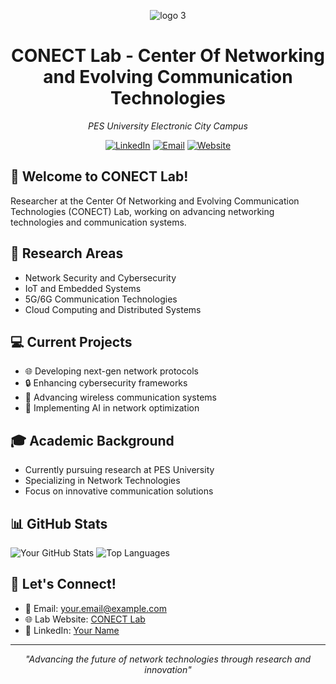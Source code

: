 <div align="center">

![logo 3](https://github.com/user-attachments/assets/df7957b9-ce4e-44a3-815d-81ba7476f67a)


# CONECT Lab - Center Of Networking and Evolving Communication Technologies
*PES University Electronic City Campus*

[![LinkedIn](https://img.shields.io/badge/LinkedIn-Connect-blue?style=for-the-badge&logo=linkedin)](Your-LinkedIn-URL)
[![Email](https://img.shields.io/badge/Email-Contact-red?style=for-the-badge&logo=gmail)](mailto:your.email@example.com)
[![Website](https://img.shields.io/badge/Website-Visit-green?style=for-the-badge&logo=safari)](https://pesitsouth.pes.edu)

</div>

## 👋 Welcome to CONECT Lab!

Researcher at the Center Of Networking and Evolving Communication Technologies (CONECT) Lab, working on advancing networking technologies and communication systems.

## 🔬 Research Areas

- Network Security and Cybersecurity
- IoT and Embedded Systems
- 5G/6G Communication Technologies
- Cloud Computing and Distributed Systems

## 💻 Current Projects

- 🌐 Developing next-gen network protocols
- 🔒 Enhancing cybersecurity frameworks
- 📡 Advancing wireless communication systems
- 🤖 Implementing AI in network optimization

## 🎓 Academic Background

- Currently pursuing research at PES University
- Specializing in Network Technologies
- Focus on innovative communication solutions

## 📊 GitHub Stats

![Your GitHub Stats](https://github-readme-stats.vercel.app/api?username=YOUR-USERNAME&show_icons=true&theme=radical)
![Top Languages](https://github-readme-stats.vercel.app/api/top-langs/?username=YOUR-USERNAME&layout=compact&theme=radical)

## 🤝 Let's Connect!

- 📧 Email: your.email@example.com
- 🌐 Lab Website: [CONECT Lab](https://pesitsouth.pes.edu)
- 💼 LinkedIn: [Your Name](Your-LinkedIn-URL)

---

<div align="center">

*"Advancing the future of network technologies through research and innovation"*

</div>
